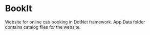 # BookIt
Website for online cab booking in DotNet framework.
App Data folder contains catalog files for the website.

